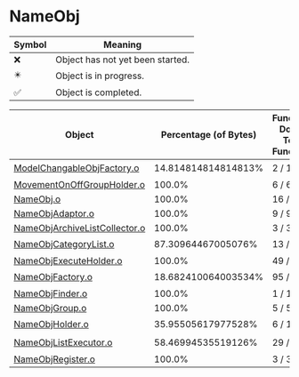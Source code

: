 # NameObj
| Symbol | Meaning 
| ------------- | ------------- 
| :x: | Object has not yet been started. 
| :eight_pointed_black_star: | Object is in progress. 
| :white_check_mark: | Object is completed. 


| Object | Percentage (of Bytes) | Functions Done / Total Functions | Percentage (Functions) | Status 
| ------------- | ------------- | ------------- | ------------- | ------------- 
| [ModelChangableObjFactory.o](https://github.com/shibbo/Petari/blob/master/docs/lib/NameObj/ModelChangableObjFactory.md) | 14.814814814814813% | 2 / 13 | 15.384615384615385% | :eight_pointed_black_star: 
| [MovementOnOffGroupHolder.o](https://github.com/shibbo/Petari/blob/master/docs/lib/NameObj/MovementOnOffGroupHolder.md) | 100.0% | 6 / 6 | 100.0% | :white_check_mark: 
| [NameObj.o](https://github.com/shibbo/Petari/blob/master/docs/lib/NameObj/NameObj.md) | 100.0% | 16 / 16 | 100.0% | :white_check_mark: 
| [NameObjAdaptor.o](https://github.com/shibbo/Petari/blob/master/docs/lib/NameObj/NameObjAdaptor.md) | 100.0% | 9 / 9 | 100.0% | :white_check_mark: 
| [NameObjArchiveListCollector.o](https://github.com/shibbo/Petari/blob/master/docs/lib/NameObj/NameObjArchiveListCollector.md) | 100.0% | 3 / 3 | 100.0% | :white_check_mark: 
| [NameObjCategoryList.o](https://github.com/shibbo/Petari/blob/master/docs/lib/NameObj/NameObjCategoryList.md) | 87.30964467005076% | 13 / 15 | 86.66666666666667% | :eight_pointed_black_star: 
| [NameObjExecuteHolder.o](https://github.com/shibbo/Petari/blob/master/docs/lib/NameObj/NameObjExecuteHolder.md) | 100.0% | 49 / 49 | 100.0% | :white_check_mark: 
| [NameObjFactory.o](https://github.com/shibbo/Petari/blob/master/docs/lib/NameObj/NameObjFactory.md) | 18.682410064003534% | 95 / 568 | 16.725352112676056% | :eight_pointed_black_star: 
| [NameObjFinder.o](https://github.com/shibbo/Petari/blob/master/docs/lib/NameObj/NameObjFinder.md) | 100.0% | 1 / 1 | 100.0% | :white_check_mark: 
| [NameObjGroup.o](https://github.com/shibbo/Petari/blob/master/docs/lib/NameObj/NameObjGroup.md) | 100.0% | 5 / 5 | 100.0% | :white_check_mark: 
| [NameObjHolder.o](https://github.com/shibbo/Petari/blob/master/docs/lib/NameObj/NameObjHolder.md) | 35.95505617977528% | 6 / 10 | 60.0% | :eight_pointed_black_star: 
| [NameObjListExecutor.o](https://github.com/shibbo/Petari/blob/master/docs/lib/NameObj/NameObjListExecutor.md) | 58.46994535519126% | 29 / 31 | 93.54838709677419% | :eight_pointed_black_star: 
| [NameObjRegister.o](https://github.com/shibbo/Petari/blob/master/docs/lib/NameObj/NameObjRegister.md) | 100.0% | 3 / 3 | 100.0% | :white_check_mark: 
